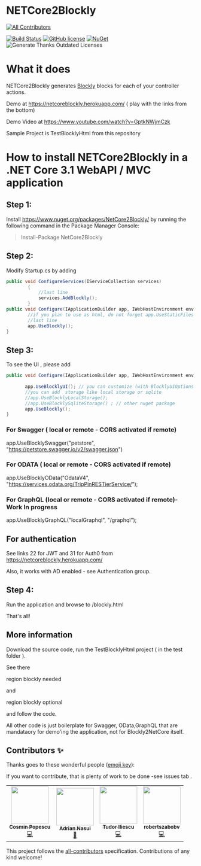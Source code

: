# NETCore2Blockly

<!-- ALL-CONTRIBUTORS-BADGE:START - Do not remove or modify this section -->
[![All Contributors](https://img.shields.io/badge/all_contributors-4-orange.svg?style=flat-square)](#contributors-)
<!-- ALL-CONTRIBUTORS-BADGE:END -->
[![Build Status](https://dev.azure.com/ignatandrei0674/NETCoreBlockly/_apis/build/status/ignatandrei.NETCoreBlockly?branchName=master)](https://dev.azure.com/ignatandrei0674/NETCoreBlockly/_build?definitionId=9)
[![GitHub license](https://img.shields.io/badge/license-MIT-blue.svg)](https://github.com/ignatandrei/NetCore2Blockly/blob/master/LICENSE)
[![NuGet](https://img.shields.io/nuget/v/NetCore2Blockly.svg)](https://www.nuget.org/packages/NetCore2Blockly)
![Generate Thanks Outdated Licenses](https://github.com/ignatandrei/NETCoreBlockly/workflows/.NET%20Core/badge.svg)

# What it does
NETCore2Blockly generates [Blockly](https://developers.google.com/blockly) blocks for each of your controller actions. 

Demo at https://netcoreblockly.herokuapp.com/ ( play with the links from the bottom)

Demo Video at https://www.youtube.com/watch?v=GptkNWjmCzk

Sample Project is TestBlocklyHtml from this repository

# How to install NETCore2Blockly in a .NET Core 3.1  WebAPI / MVC application

## Step 1:
Install https://www.nuget.org/packages/NetCore2Blockly/ by running the following command in the Package Manager Console:
> Install-Package NetCore2Blockly

## Step 2:
Modify Startup.cs by adding
```csharp
public void ConfigureServices(IServiceCollection services)
        {
            //last line
            services.AddBlockly();
        }
public void Configure(IApplicationBuilder app, IWebHostEnvironment env){
        //if you plan to use as html, do not forget app.UseStaticFiles
        //last line
        app.UseBlockly(); 
}
```

## Step 3:

To see the UI , please add
```csharp
public void Configure(IApplicationBuilder app, IWebHostEnvironment env){
       
       app.UseBlocklyUI(); // you can customize (with BlocklyUIOptions argument )header name, start blocks, others... 
       //you can add  storage like local storage or sqlite 
       //app.UseBlocklyLocalStorage();
       //app.UseBlocklySqliteStorage() ; // other nuget package
       app.UseBlockly();
}
```

### For Swagger ( local or remote  - CORS activated if remote)

app.UseBlocklySwagger("petstore", "https://petstore.swagger.io/v2/swagger.json")


### For ODATA ( local or remote - CORS activated if remote)

app.UseBlocklyOData("OdataV4", "https://services.odata.org/TripPinRESTierService/");

### For GraphQL (local or remote - CORS activated if remote)- Work In progress

app.UseBlocklyGraphQL("localGraphql", "/graphql");


## For authentication 
 
See links 22 for JWT and 31 for Auth0  from https://netcoreblockly.herokuapp.com/ 

Also, it works with AD enabled - see Authentication group.

## Step 4:

Run the application and browse to  /blockly.html

That's all!


## More information

Download the source code, run the TestBlocklyHtml project ( in the test folder ).

See there 

 region blockly needed

and

 region blockly optional 


and follow the code.

All other code is just boilerplate for Swagger, OData,GraphQL that are mandataory for demo'ing the application, not for Blockly2NetCore itself.


## Contributors ✨

Thanks goes to these wonderful people ([emoji key](https://allcontributors.org/docs/en/emoji-key)):

If you want to contribute, that is plenty of work to be done -see issues tab .

<!-- ALL-CONTRIBUTORS-LIST:START - Do not remove or modify this section -->
<!-- prettier-ignore-start -->
<!-- markdownlint-disable -->
<table>
  <tr>
    <td align="center"><a href="http://www.chestiiautomate.ro/"><img src="https://avatars1.githubusercontent.com/u/4983185?v=4" width="100px;" alt=""/><br /><sub><b>Cosmin Popescu</b></sub></a><br /><a href="https://github.com/ignatandrei/NETCoreBlockly/commits?author=cosminpopescu14" title="Code">💻</a></td>
    <td align="center"><a href="https://github.com/adriannasui"><img src="https://avatars3.githubusercontent.com/u/8627433?v=4" width="100px;" alt=""/><br /><sub><b>Adrian Nasui</b></sub></a><br /><a href="https://github.com/ignatandrei/NETCoreBlockly/commits?author=adriannasui" title="Documentation">📖</a></td>
    <td align="center"><a href="https://github.com/tudorgbiliescu"><img src="https://avatars3.githubusercontent.com/u/8693567?v=4" width="100px;" alt=""/><br /><sub><b>Tudor Iliescu</b></sub></a><br /><a href="https://github.com/ignatandrei/NETCoreBlockly/commits?author=tudorgbiliescu" title="Code">💻</a></td>
    <td align="center"><a href="https://github.com/robertszabobv"><img src="https://avatars0.githubusercontent.com/u/9404144?v=4" width="100px;" alt=""/><br /><sub><b>robertszabobv</b></sub></a><br /><a href="https://github.com/ignatandrei/NETCoreBlockly/commits?author=robertszabobv" title="Code">💻</a></td>
  </tr>
</table>

<!-- markdownlint-enable -->
<!-- prettier-ignore-end -->
<!-- ALL-CONTRIBUTORS-LIST:END -->

This project follows the [all-contributors](https://github.com/all-contributors/all-contributors) specification. Contributions of any kind welcome!


